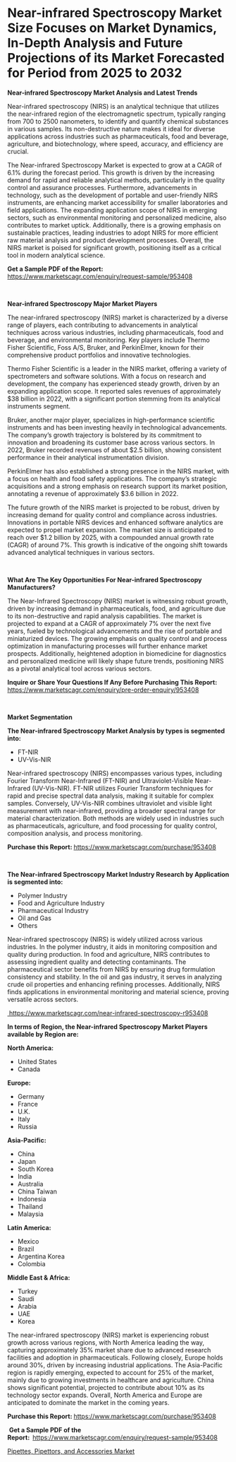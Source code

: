<p><h1>Near-infrared Spectroscopy Market Size Focuses on Market Dynamics, In-Depth Analysis and Future Projections of its Market Forecasted for Period from 2025 to 2032</h1></p><p><strong>Near-infrared Spectroscopy Market Analysis and Latest Trends</strong></p>
<p><p>Near-infrared spectroscopy (NIRS) is an analytical technique that utilizes the near-infrared region of the electromagnetic spectrum, typically ranging from 700 to 2500 nanometers, to identify and quantify chemical substances in various samples. Its non-destructive nature makes it ideal for diverse applications across industries such as pharmaceuticals, food and beverage, agriculture, and biotechnology, where speed, accuracy, and efficiency are crucial.</p><p>The Near-infrared Spectroscopy Market is expected to grow at a CAGR of 6.1% during the forecast period. This growth is driven by the increasing demand for rapid and reliable analytical methods, particularly in the quality control and assurance processes. Furthermore, advancements in technology, such as the development of portable and user-friendly NIRS instruments, are enhancing market accessibility for smaller laboratories and field applications. The expanding application scope of NIRS in emerging sectors, such as environmental monitoring and personalized medicine, also contributes to market uptick. Additionally, there is a growing emphasis on sustainable practices, leading industries to adopt NIRS for more efficient raw material analysis and product development processes. Overall, the NIRS market is poised for significant growth, positioning itself as a critical tool in modern analytical science.</p></p>
<p><strong>Get a Sample PDF of the Report:&nbsp;</strong> <a href="https://www.marketscagr.com/enquiry/request-sample/953408?utm_campaign=2116&utm_medium=2&utm_source=Github&utm_content=ia&utm_term=21032025&utm_id=near-infrared-spectroscopy">https://www.marketscagr.com/enquiry/request-sample/953408</a></p>
<p>&nbsp;</p>
<p><strong>Near-infrared Spectroscopy Major Market Players</strong></p>
<p><p>The near-infrared spectroscopy (NIRS) market is characterized by a diverse range of players, each contributing to advancements in analytical techniques across various industries, including pharmaceuticals, food and beverage, and environmental monitoring. Key players include Thermo Fisher Scientific, Foss A/S, Bruker, and PerkinElmer, known for their comprehensive product portfolios and innovative technologies.</p><p>Thermo Fisher Scientific is a leader in the NIRS market, offering a variety of spectrometers and software solutions. With a focus on research and development, the company has experienced steady growth, driven by an expanding application scope. It reported sales revenues of approximately $38 billion in 2022, with a significant portion stemming from its analytical instruments segment.</p><p>Bruker, another major player, specializes in high-performance scientific instruments and has been investing heavily in technological advancements. The company’s growth trajectory is bolstered by its commitment to innovation and broadening its customer base across various sectors. In 2022, Bruker recorded revenues of about $2.5 billion, showing consistent performance in their analytical instrumentation division.</p><p>PerkinElmer has also established a strong presence in the NIRS market, with a focus on health and food safety applications. The company’s strategic acquisitions and a strong emphasis on research support its market position, annotating a revenue of approximately $3.6 billion in 2022.</p><p>The future growth of the NIRS market is projected to be robust, driven by increasing demand for quality control and compliance across industries. Innovations in portable NIRS devices and enhanced software analytics are expected to propel market expansion. The market size is anticipated to reach over $1.2 billion by 2025, with a compounded annual growth rate (CAGR) of around 7%. This growth is indicative of the ongoing shift towards advanced analytical techniques in various sectors.</p></p>
<p>&nbsp;</p>
<p><strong>What Are The Key Opportunities For Near-infrared Spectroscopy Manufacturers?</strong></p>
<p><p>The Near-Infrared Spectroscopy (NIRS) market is witnessing robust growth, driven by increasing demand in pharmaceuticals, food, and agriculture due to its non-destructive and rapid analysis capabilities. The market is projected to expand at a CAGR of approximately 7% over the next five years, fueled by technological advancements and the rise of portable and miniaturized devices. The growing emphasis on quality control and process optimization in manufacturing processes will further enhance market prospects. Additionally, heightened adoption in biomedicine for diagnostics and personalized medicine will likely shape future trends, positioning NIRS as a pivotal analytical tool across various sectors.</p></p>
<p><strong>Inquire or Share Your Questions If Any Before Purchasing This Report:</strong> <a href="https://www.marketscagr.com/enquiry/pre-order-enquiry/953408?utm_campaign=2116&utm_medium=2&utm_source=Github&utm_content=ia&utm_term=21032025&utm_id=near-infrared-spectroscopy">https://www.marketscagr.com/enquiry/pre-order-enquiry/953408</a></p>
<p>&nbsp;</p>
<p><strong>Market Segmentation</strong></p>
<p><strong>The Near-infrared Spectroscopy Market Analysis by types is segmented into:</strong></p>
<p><ul><li>FT-NIR</li><li>UV-Vis-NIR</li></ul></p>
<p><p>Near-infrared spectroscopy (NIRS) encompasses various types, including Fourier Transform Near-Infrared (FT-NIR) and Ultraviolet-Visible Near-Infrared (UV-Vis-NIR). FT-NIR utilizes Fourier Transform techniques for rapid and precise spectral data analysis, making it suitable for complex samples. Conversely, UV-Vis-NIR combines ultraviolet and visible light measurement with near-infrared, providing a broader spectral range for material characterization. Both methods are widely used in industries such as pharmaceuticals, agriculture, and food processing for quality control, composition analysis, and process monitoring.</p></p>
<p><strong>Purchase this Report:&nbsp;</strong><a href="https://www.marketscagr.com/purchase/953408?utm_campaign=2116&utm_medium=2&utm_source=Github&utm_content=ia&utm_term=21032025&utm_id=near-infrared-spectroscopy">https://www.marketscagr.com/purchase/953408</a></p>
<p>&nbsp;</p>
<p><strong>The Near-infrared Spectroscopy Market Industry Research by Application is segmented into:</strong></p>
<p><ul><li>Polymer Industry</li><li>Food and Agriculture Industry</li><li>Pharmaceutical Industry</li><li>Oil and Gas</li><li>Others</li></ul></p>
<p><p>Near-infrared spectroscopy (NIRS) is widely utilized across various industries. In the polymer industry, it aids in monitoring composition and quality during production. In food and agriculture, NIRS contributes to assessing ingredient quality and detecting contaminants. The pharmaceutical sector benefits from NIRS by ensuring drug formulation consistency and stability. In the oil and gas industry, it serves in analyzing crude oil properties and enhancing refining processes. Additionally, NIRS finds applications in environmental monitoring and material science, proving versatile across sectors.</p></p>
<p><a href="https://www.marketscagr.com/near-infrared-spectroscopy-r953408?utm_campaign=2116&utm_medium=2&utm_source=Github&utm_content=ia&utm_term=21032025&utm_id=near-infrared-spectroscopy">&nbsp;https://www.marketscagr.com/near-infrared-spectroscopy-r953408</a></p>
<p><strong>In terms of Region, the Near-infrared Spectroscopy Market Players available by Region are:</strong></p>
<p>
    <p> <strong> North America: </strong>
        <ul>
            <li>United States</li>
            <li>Canada</li>
        </ul>
        </p> 
    <p> <strong> Europe: </strong>
        <ul>
            <li>Germany</li>
            <li>France</li>
            <li>U.K.</li>
            <li>Italy</li>
            <li>Russia</li>
        </ul>
        </p> 
    <p> <strong> Asia-Pacific: </strong>
        <ul>
            <li>China</li>
            <li>Japan</li>
            <li>South Korea</li>
            <li>India</li>
            <li>Australia</li>
            <li>China Taiwan</li>
            <li>Indonesia</li>
            <li>Thailand</li>
            <li>Malaysia</li>
        </ul>
        </p> 
    <p> <strong> Latin America: </strong>
        <ul>
            <li>Mexico</li>
            <li>Brazil</li>
            <li>Argentina Korea</li>
            <li>Colombia</li>
        </ul>
        </p> 
    <p> <strong> Middle East & Africa: </strong>
        <ul>
            <li>Turkey</li>
            <li>Saudi</li>
            <li>Arabia</li>
            <li>UAE</li>
            <li>Korea</li>
        </ul>
    </p>
    </p>
<p><p>The near-infrared spectroscopy (NIRS) market is experiencing robust growth across various regions, with North America leading the way, capturing approximately 35% market share due to advanced research facilities and adoption in pharmaceuticals. Following closely, Europe holds around 30%, driven by increasing industrial applications. The Asia-Pacific region is rapidly emerging, expected to account for 25% of the market, mainly due to growing investments in healthcare and agriculture. China shows significant potential, projected to contribute about 10% as its technology sector expands. Overall, North America and Europe are anticipated to dominate the market in the coming years.</p></p>
<p><strong>Purchase this Report: </strong><a href="https://www.marketscagr.com/purchase/953408?utm_campaign=2116&utm_medium=2&utm_source=Github&utm_content=ia&utm_term=21032025&utm_id=near-infrared-spectroscopy">https://www.marketscagr.com/purchase/953408</a></p>
<p>&nbsp;<strong>Get a Sample PDF of the Report:&nbsp;&nbsp;</strong><a href="https://www.marketscagr.com/enquiry/request-sample/953408?utm_campaign=2116&utm_medium=2&utm_source=Github&utm_content=ia&utm_term=21032025&utm_id=near-infrared-spectroscopy">https://www.marketscagr.com/enquiry/request-sample/953408</a></p>
<p><strong></strong></p>
<p><p><a href="https://github.com/luckyshygirl/Market-Research-Report-List-7/blob/main/pipettes-pipettors-and-accessories-market.md?utm_campaign=2116&utm_medium=2&utm_source=Github&utm_content=ia&utm_term=21032025&utm_id=near-infrared-spectroscopy">Pipettes, Pipettors, and Accessories Market</a></p></p>